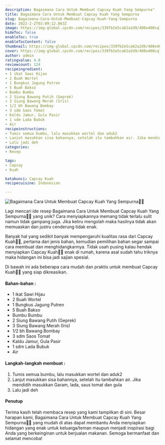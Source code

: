 ```yaml
---
description: Bagaimana Cara Untuk Membuat Capcay Kuah Yang Sempurna"
title: Bagaimana Cara Untuk Membuat Capcay Kuah Yang Sempurna
slug: Bagaimana-Cara-Untuk-Membuat-Capcay-Kuah-Yang-Sempurna
date: 2022-2-2T03:09:12.063Z
image: https://img-global.cpcdn.com/recipes/339fb2e5ca62a2d9/400x400cq70/photo.jpg
hideToc: false
enableToc: true
enableTocContent: false
thumbnail: https://img-global.cpcdn.com/recipes/339fb2e5ca62a2d9/400x400cq70/photo.jpg
cover: https://img-global.cpcdn.com/recipes/339fb2e5ca62a2d9/400x400cq70/photo.jpg
author: admin
ratingvalue: 4.8
reviewcount: 124
recipeingredient:
- 1 ikat Sawi Hijau
- 2 Buah Wortel
- 1 Bungkus Jagung Putren
- 5 Buah Bakso
- Bumbu Bumbu
- 2 Siung Bawang Putih (Geprek)
- 3 Siung Bawang Merah (Iris)
- 1/2 bh Bawang Bombay
- 3 sdm Saos Tomat
- Kaldu Jamur, Gula Pasir
- 1 sdm Lada Bubuk
- Air
recipeinstructions:
- Tumis semua bumbu, lalu masukkan wortel dan aduk2
- Lanjut masukkan sisa bahannya, setelah itu tambahkan air. Jika mendidih masukkan Garam, lada, saus tomat dan gula
- Lalu jadi deh
categories:
- Resep

tags:
- Capcay
- Kuah

katakunci: Capcay Kuah
recipecuisine: Indonesian

---
```


![Bagaimana Cara Untuk Membuat Capcay Kuah Yang Sempurna👩‍🍳](https://img-global.cpcdn.com/recipes/339fb2e5ca62a2d9/400x400cq70/photo.jpg)

Lagi mencari ide resep Bagaimana Cara Untuk Membuat Capcay Kuah Yang Sempurna👩‍🍳 yang unik? Cara menyiapkannya memang tidak terlalu sulit namun tidak gampang juga. Jika keliru mengolah maka hasilnya tidak akan memuaskan dan justru cenderung tidak enak.

Banyak hal yang sedikit banyak mempengaruhi kualitas rasa dari Capcay Kuah👩‍🍳, pertama dari jenis bahan, kemudian pemilihan bahan segar sampai cara membuat dan menghidangkannya. Tidak usah pusing kalau hendak menyiapkan Capcay Kuah👩‍🍳 enak di rumah, karena asal sudah tahu triknya maka hidangan ini bisa jadi sajian spesial.

Di bawah ini ada beberapa cara mudah dan praktis untuk membuat Capcay Kuah👩‍🍳 yang siap dikreasikan.

<!--inarticleads1-->

#### Bahan-bahan :

- 1 ikat Sawi Hijau
- 2 Buah Wortel
- 1 Bungkus Jagung Putren
- 5 Buah Bakso
- Bumbu Bumbu
- 2 Siung Bawang Putih (Geprek)
- 3 Siung Bawang Merah (Iris)
- 1/2 bh Bawang Bombay
- 3 sdm Saos Tomat
- Kaldu Jamur, Gula Pasir
- 1 sdm Lada Bubuk
- Air

<!--inarticleads2-->

#### Langkah-langkah membuat :

1. Tumis semua bumbu, lalu masukkan wortel dan aduk2
1. Lanjut masukkan sisa bahannya, setelah itu tambahkan air. Jika mendidih masukkan Garam, lada, saus tomat dan gula
1. Lalu jadi deh

#### Penutup

Terima kasih telah membaca resep yang kami tampilkan di sini. Besar harapan kami, Bagaimana Cara Untuk Membuat Capcay Kuah Yang Sempurna👩‍🍳 yang mudah di atas dapat membantu Anda menyiapkan hidangan yang enak untuk keluarga/teman maupun menjadi inspirasi bagi Anda yang berkeinginan untuk berjualan makanan. Semoga bermanfaat dan selamat mencoba!